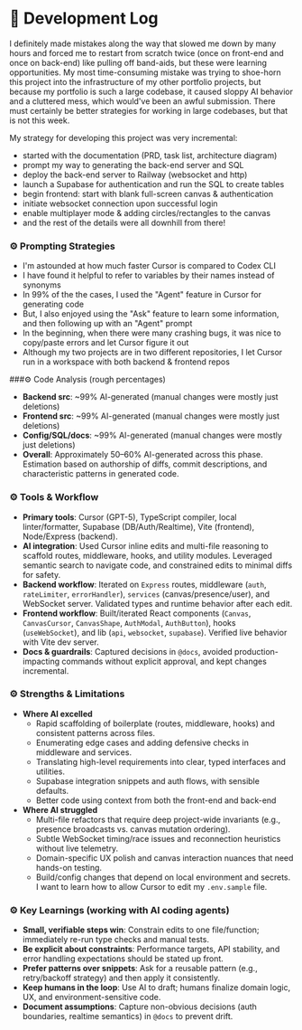# 🤖 Development Log

I definitely made mistakes along the way that slowed me down by many hours and forced me to restart from scratch twice (once on front-end and once on back-end) like pulling off band-aids, but these were learning opportunities. My most time-consuming mistake was trying to shoe-horn this project into the infrastructure of my other portfolio projects, but because my portfolio is such a large codebase, it caused sloppy AI behavior and a cluttered mess, which would've been an awful submission. There must certainly be better strategies for working in large codebases, but that is not this week. 

My strategy for developing this project was very incremental:
- started with the documentation (PRD, task list, architecture diagram)
- prompt my way to generating the back-end server and SQL 
- deploy the back-end server to Railway (websocket and http)
- launch a Supabase for authentication and run the SQL to create tables
- begin frontend: start with blank full-screen canvas & authentication
- initiate websocket connection upon successful login
- enable multiplayer mode & adding circles/rectangles to the canvas
- and the rest of the details were all downhill from there!

### ⚙️ Prompting Strategies
- I'm astounded at how much faster Cursor is compared to Codex CLI
- I have found it helpful to refer to variables by their names instead of synonyms
- In 99% of the the cases, I used the "Agent" feature in Cursor for generating code
- But, I also enjoyed using the "Ask" feature to learn some information, and then following up with an "Agent" prompt
- In the beginning, when there were many crashing bugs, it was nice to copy/paste errors and let Cursor figure it out
- Although my two projects are in two different repositories, I let Cursor run in a workspace with both backend & frontend repos

###⚙️ Code Analysis (rough percentages)
- **Backend src**: ~99% AI-generated (manual changes were mostly just deletions)
- **Frontend src**: ~99% AI-generated (manual changes were mostly just deletions)
- **Config/SQL/docs**: ~99% AI-generated (manual changes were mostly just deletions)
- **Overall**: Approximately 50–60% AI-generated across this phase. Estimation based on authorship of diffs, commit descriptions, and characteristic patterns in generated code.

### ⚙️ Tools & Workflow
- **Primary tools**: Cursor (GPT-5), TypeScript compiler, local linter/formatter, Supabase (DB/Auth/Realtime), Vite (frontend), Node/Express (backend).
- **AI integration**: Used Cursor inline edits and multi-file reasoning to scaffold routes, middleware, hooks, and utility modules. Leveraged semantic search to navigate code, and constrained edits to minimal diffs for safety.
- **Backend workflow**: Iterated on `Express` routes, middleware (`auth`, `rateLimiter`, `errorHandler`), `services` (canvas/presence/user), and WebSocket server. Validated types and runtime behavior after each edit.
- **Frontend workflow**: Built/iterated React components (`Canvas`, `CanvasCursor`, `CanvasShape`, `AuthModal`, `AuthButton`), hooks (`useWebSocket`), and lib (`api`, `websocket`, `supabase`). Verified live behavior with Vite dev server.
- **Docs & guardrails**: Captured decisions in `@docs`, avoided production-impacting commands without explicit approval, and kept changes incremental.

### ⚙️ Strengths & Limitations
- **Where AI excelled**
  - Rapid scaffolding of boilerplate (routes, middleware, hooks) and consistent patterns across files.
  - Enumerating edge cases and adding defensive checks in middleware and services.
  - Translating high-level requirements into clear, typed interfaces and utilities.
  - Supabase integration snippets and auth flows, with sensible defaults.
  - Better code using context from both the front-end and back-end
- **Where AI struggled**
  - Multi-file refactors that require deep project-wide invariants (e.g., presence broadcasts vs. canvas mutation ordering).
  - Subtle WebSocket timing/race issues and reconnection heuristics without live telemetry.
  - Domain-specific UX polish and canvas interaction nuances that need hands-on testing.
  - Build/config changes that depend on local environment and secrets. I want to learn how to allow Cursor to edit my `.env.sample` file.

### ⚙️ Key Learnings (working with AI coding agents)
- **Small, verifiable steps win**: Constrain edits to one file/function; immediately re-run type checks and manual tests.
- **Be explicit about constraints**: Performance targets, API stability, and error handling expectations should be stated up front.
- **Prefer patterns over snippets**: Ask for a reusable pattern (e.g., retry/backoff strategy) and then apply it consistently.
- **Keep humans in the loop**: Use AI to draft; humans finalize domain logic, UX, and environment-sensitive code.
- **Document assumptions**: Capture non-obvious decisions (auth boundaries, realtime semantics) in `@docs` to prevent drift.
